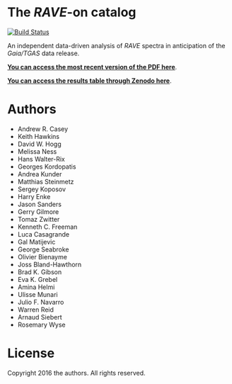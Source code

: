 The *RAVE*-on catalog
=====================

[![Build Status](https://travis-ci.org/AnnieJumpCannon/RAVE.svg?branch=master)](https://travis-ci.org/AnnieJumpCannon/RAVE)

An independent data-driven analysis of *RAVE* spectra in anticipation of the *Gaia/TGAS* data release. 

**[You can access the most recent version of the PDF here](https://github.com/AnnieJumpCannon/RAVE/raw/master-pdf/article/unrave.pdf)**.

**[You can access the results table through Zenodo here](http://zenodo.org/record/154381#.V9-xeZMrLEY)**.

Authors
=======

- Andrew R. Casey
- Keith Hawkins
- David W. Hogg
- Melissa Ness
- Hans Walter-Rix
- Georges Kordopatis
- Andrea Kunder
- Matthias Steinmetz
- Sergey Koposov
- Harry Enke
- Jason Sanders
- Gerry Gilmore
- Tomaz Zwitter
- Kenneth C. Freeman
- Luca Casagrande
- Gal Matijevic
- George Seabroke
- Olivier Bienayme
- Joss Bland-Hawthorn
- Brad K. Gibson
- Eva K. Grebel
- Amina Helmi
- Ulisse Munari
- Julio F. Navarro
- Warren Reid
- Arnaud Siebert
- Rosemary Wyse

License
======= 
Copyright 2016 the authors. All rights reserved.
